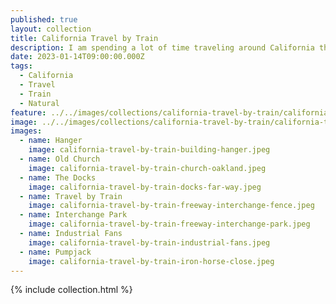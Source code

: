 ```yaml
---
published: true
layout: collection
title: California Travel by Train
description: I am spending a lot of time traveling around California these days, thinking about the California ideology, and how it as contributed to the digital world we are building. California has a lot of history that gts lost in the stories we tell, polishing over much of what we actually see in the real world with online images of what we want to see.
date: 2023-01-14T09:00:00.000Z
tags:
  - California
  - Travel
  - Train
  - Natural
feature: ../../images/collections/california-travel-by-train/california-travel-by-train.jpg
image: ../../images/collections/california-travel-by-train/california-travel-by-train.jpg
images:
  - name: Hanger
    image: california-travel-by-train-building-hanger.jpeg
  - name: Old Church
    image: california-travel-by-train-church-oakland.jpeg
  - name: The Docks
    image: california-travel-by-train-docks-far-way.jpeg
  - name: Travel by Train
    image: california-travel-by-train-freeway-interchange-fence.jpeg
  - name: Interchange Park
    image: california-travel-by-train-freeway-interchange-park.jpeg
  - name: Industrial Fans
    image: california-travel-by-train-industrial-fans.jpeg
  - name: Pumpjack
    image: california-travel-by-train-iron-horse-close.jpeg                                          
---
```

{% include collection.html %}
